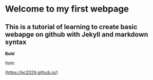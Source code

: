 # Welcome to my first webpage

## This is a tutorial of learning to create basic webapge on github with Jekyll and markdown syntax

**Bold**

*Italic*
  
  
  
  (https://kc2029.github.io/)



